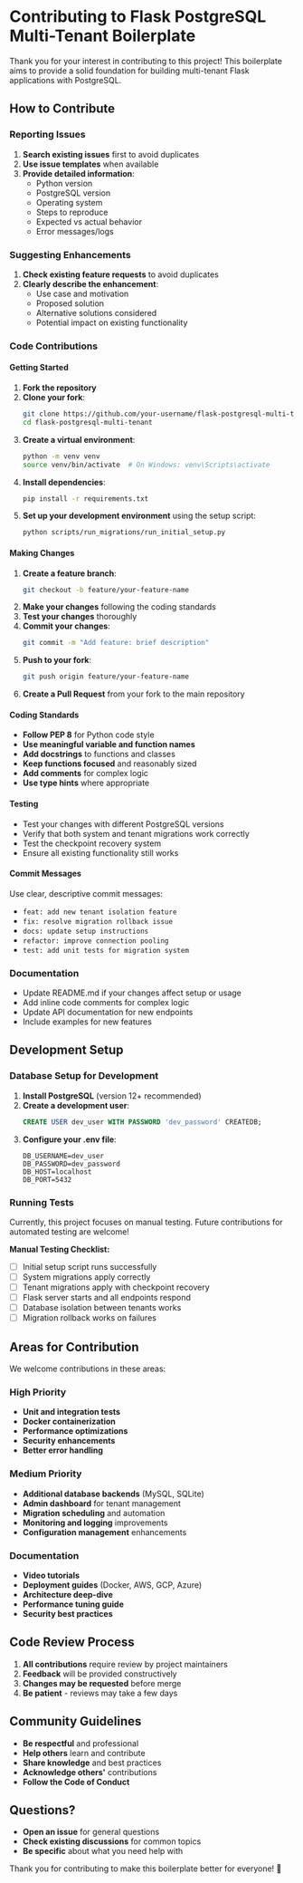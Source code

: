 # Contributing to Flask PostgreSQL Multi-Tenant Boilerplate

Thank you for your interest in contributing to this project! This boilerplate aims to provide a solid foundation for building multi-tenant Flask applications with PostgreSQL.

## How to Contribute

### Reporting Issues

1. **Search existing issues** first to avoid duplicates
2. **Use issue templates** when available
3. **Provide detailed information**:
   - Python version
   - PostgreSQL version
   - Operating system
   - Steps to reproduce
   - Expected vs actual behavior
   - Error messages/logs

### Suggesting Enhancements

1. **Check existing feature requests** to avoid duplicates
2. **Clearly describe the enhancement**:
   - Use case and motivation
   - Proposed solution
   - Alternative solutions considered
   - Potential impact on existing functionality

### Code Contributions

#### Getting Started

1. **Fork the repository**
2. **Clone your fork**:
   ```bash
   git clone https://github.com/your-username/flask-postgresql-multi-tenant.git
   cd flask-postgresql-multi-tenant
   ```
3. **Create a virtual environment**:
   ```bash
   python -m venv venv
   source venv/bin/activate  # On Windows: venv\Scripts\activate
   ```
4. **Install dependencies**:
   ```bash
   pip install -r requirements.txt
   ```
5. **Set up your development environment** using the setup script:
   ```bash
   python scripts/run_migrations/run_initial_setup.py
   ```

#### Making Changes

1. **Create a feature branch**:
   ```bash
   git checkout -b feature/your-feature-name
   ```
2. **Make your changes** following the coding standards
3. **Test your changes** thoroughly
4. **Commit your changes**:
   ```bash
   git commit -m "Add feature: brief description"
   ```
5. **Push to your fork**:
   ```bash
   git push origin feature/your-feature-name
   ```
6. **Create a Pull Request** from your fork to the main repository

#### Coding Standards

- **Follow PEP 8** for Python code style
- **Use meaningful variable and function names**
- **Add docstrings** to functions and classes
- **Keep functions focused** and reasonably sized
- **Add comments** for complex logic
- **Use type hints** where appropriate

#### Testing

- Test your changes with different PostgreSQL versions
- Verify that both system and tenant migrations work correctly
- Test the checkpoint recovery system
- Ensure all existing functionality still works

#### Commit Messages

Use clear, descriptive commit messages:
- `feat: add new tenant isolation feature`
- `fix: resolve migration rollback issue`
- `docs: update setup instructions`
- `refactor: improve connection pooling`
- `test: add unit tests for migration system`

### Documentation

- Update README.md if your changes affect setup or usage
- Add inline code comments for complex logic
- Update API documentation for new endpoints
- Include examples for new features

## Development Setup

### Database Setup for Development

1. **Install PostgreSQL** (version 12+ recommended)
2. **Create a development user**:
   ```sql
   CREATE USER dev_user WITH PASSWORD 'dev_password' CREATEDB;
   ```
3. **Configure your .env file**:
   ```
   DB_USERNAME=dev_user
   DB_PASSWORD=dev_password
   DB_HOST=localhost
   DB_PORT=5432
   ```

### Running Tests

Currently, this project focuses on manual testing. Future contributions for automated testing are welcome!

**Manual Testing Checklist:**
- [ ] Initial setup script runs successfully
- [ ] System migrations apply correctly
- [ ] Tenant migrations apply with checkpoint recovery
- [ ] Flask server starts and all endpoints respond
- [ ] Database isolation between tenants works
- [ ] Migration rollback works on failures

## Areas for Contribution

We welcome contributions in these areas:

### High Priority
- **Unit and integration tests**
- **Docker containerization**
- **Performance optimizations**
- **Security enhancements**
- **Better error handling**

### Medium Priority
- **Additional database backends** (MySQL, SQLite)
- **Admin dashboard** for tenant management
- **Migration scheduling** and automation
- **Monitoring and logging** improvements
- **Configuration management** enhancements

### Documentation
- **Video tutorials**
- **Deployment guides** (Docker, AWS, GCP, Azure)
- **Architecture deep-dive**
- **Performance tuning guide**
- **Security best practices**

## Code Review Process

1. **All contributions** require review by project maintainers
2. **Feedback** will be provided constructively
3. **Changes may be requested** before merge
4. **Be patient** - reviews may take a few days

## Community Guidelines

- **Be respectful** and professional
- **Help others** learn and contribute
- **Share knowledge** and best practices
- **Acknowledge others'** contributions
- **Follow the Code of Conduct**

## Questions?

- **Open an issue** for general questions
- **Check existing discussions** for common topics
- **Be specific** about what you need help with

Thank you for contributing to make this boilerplate better for everyone! 🚀 